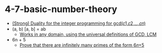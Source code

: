 # 4-7-basic-number-theory

- [(Strong) Duality for the integer programming for gcd(𝑐1,𝑐2,…,𝑐𝑛)](https://math.stackexchange.com/q/3195435/51434)
- (a, b) [a, b] = ab
  - [Works in any domain, using the universal definitions of GCD, LCM](https://math.stackexchange.com/a/44843/51434)
- 6n + 5
  - [Prove that there are infinitely many primes of the form 6𝑛+5](https://math.stackexchange.com/q/2672794/51434)
